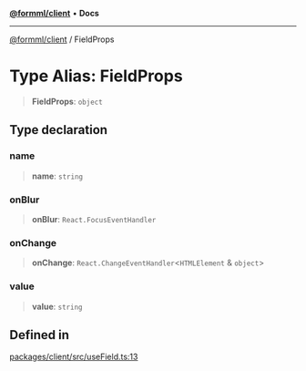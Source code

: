 [**@formml/client**](../README.md) • **Docs**

---

[@formml/client](../globals.md) / FieldProps

# Type Alias: FieldProps

> **FieldProps**: `object`

## Type declaration

### name

> **name**: `string`

### onBlur

> **onBlur**: `React.FocusEventHandler`

### onChange

> **onChange**: `React.ChangeEventHandler`\<`HTMLElement` & `object`\>

### value

> **value**: `string`

## Defined in

[packages/client/src/useField.ts:13](https://github.com/formml/formml/blob/6aacaa756f672e3d18c3bdf35091d08edefd594c/packages/client/src/useField.ts#L13)
